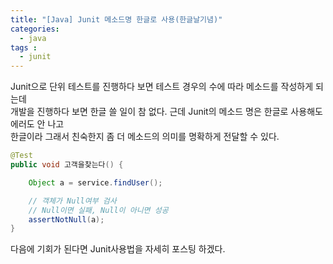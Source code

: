 ```yaml
---
title: "[Java] Junit 메소드명 한글로 사용(한글날기념)"
categories: 
  - java
tags : 
  - junit
---
```


Junit으로 단위 테스트를 진행하다 보면 테스트 경우의 수에 따라 메소드를 작성하게 되는데<br>
개발을 진행하다 보면 한글 쓸 일이 참 없다. 근데 Junit의 메소드 명은 한글로 사용해도 에러도 안 나고<br>
한글이라 그래서 친숙한지 좀 더 메소드의 의미를 명확하게 전달할 수 있다.

```java
@Test
public void 고객을찾는다() {

    Object a = service.findUser();

    // 객체가 Null여부 검사
    // Null이면 실패, Null이 아니면 성공
    assertNotNull(a);
}
```

다음에 기회가 된다면 Junit사용법을 자세히 포스팅 하겠다.